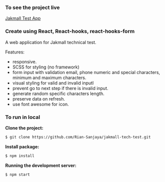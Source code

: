 ### To see  the project live

[Jakmall Test App](https://grand-dango-1a9aec.netlify.app/)

### Create using React, React-hooks, react-hooks-form

A web application for Jakmall technical test.

Features:

- responsive.
- SCSS for styling (no framework)
- form input with validation email, phone numeric and special characters, minimum and maximum characters.
- visual styling for valid and invalid inputl
- prevent go to next step if there is invalid input.
- generate random specific characters length.
- preserve data on refresh.
- use font awesome for icon.


### To run in local

**Clone the project:**

```bash
$ git clone https://github.com/Rian-Sanjaya/jakmall-tech-test.git
```

**Install package:**

```bash
$ npm install
```
**Running the development server:**

```bash
$ npm start
```
